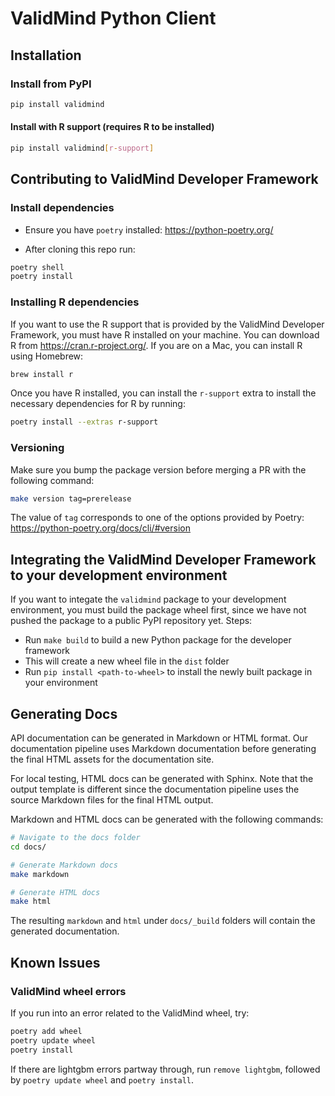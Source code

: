 # ValidMind Python Client

## Installation

### Install from PyPI

```bash
pip install validmind
```

#### Install with R support (requires R to be installed)

```bash
pip install validmind[r-support]
```

## Contributing to ValidMind Developer Framework

### Install dependencies

- Ensure you have `poetry` installed: https://python-poetry.org/

- After cloning this repo run:

```bash
poetry shell
poetry install
```

### Installing R dependencies

If you want to use the R support that is provided by the ValidMind Developer Framework, you must have R installed on your machine. You can download R from https://cran.r-project.org/. If you are on a Mac, you can install R using Homebrew:

```bash
brew install r
```

Once you have R installed, you can install the `r-support` extra to install the necessary dependencies for R by running:

```bash
poetry install --extras r-support
```

### Versioning

Make sure you bump the package version before merging a PR with the following command:

```bash
make version tag=prerelease
```

The value of `tag` corresponds to one of the options provided by Poetry: https://python-poetry.org/docs/cli/#version

## Integrating the ValidMind Developer Framework to your development environment

If you want to integate the `validmind` package to your development environment, you must build the package
wheel first, since we have not pushed the package to a public PyPI repository yet. Steps:

- Run `make build` to build a new Python package for the developer framework
- This will create a new wheel file in the `dist` folder
- Run `pip install <path-to-wheel>` to install the newly built package in your environment

## Generating Docs

API documentation can be generated in Markdown or HTML format. Our documentation pipeline
uses Markdown documentation before generating the final HTML assets for the documentation site.

For local testing, HTML docs can be generated with Sphinx. Note that the output template
is different since the documentation pipeline uses the source Markdown files for the final
HTML output.

Markdown and HTML docs can be generated with the following commands:

```bash
# Navigate to the docs folder
cd docs/

# Generate Markdown docs
make markdown

# Generate HTML docs
make html
```

The resulting `markdown` and `html` under `docs/_build` folders will contain the generated documentation.

## Known Issues

### ValidMind wheel errors

If you run into an error related to the ValidMind wheel, try:

```bash
poetry add wheel
poetry update wheel
poetry install
```

If there are lightgbm errors partway through, run `remove lightgbm`, followed by `poetry update wheel` and `poetry install`.